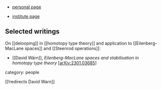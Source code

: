 
* [personal page](https://w.lisaekdahl.com/)

* [institute page](https://www.chalmers.se/en/staff/Pages/warnd.aspx)

## Selected writings

On [[delooping]] in [[homotopy type theory]] and application to [[Eilenberg-MacLane spaces]] and [[Steenrod operations]]:

* [[David Wärn]], _Eilenberg-MacLane spaces and stabilisation in homotopy type theory_ &lbrack;[arXiv:2301.03685](https://arxiv.org/abs/2301.03685)&rbrack;


category: people

[[!redirects David Warn]]